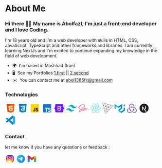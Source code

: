 About Me
======

### Hi there 👋🏻 My name is Abolfazl, I'm just a front-end developer and I love Coding.


I'm 18 years old and I'm a web developer with skills in HTML, CSS, JavaScript, TypeScript and other frameworks and libraries. I am currently learning NextJs and I'm excited to continue expanding my knowledge in the field of web development.

- 🌍  I'm based in Mashhad (Iran)
- 🖥️  See my Portfolios [1.first](https://charactermi.github.io/first-portfolio/) || [2.second](https://charactermi.github.io/second-portfolio/)
- ✉️  You can contact me at [abol1385fx@gmail.com](mailto:abol1385fx@gmail.com)

### Technologies

<p align="left">
    <img src="technologies/icons8-html.svg" width="36" height="36" alt="Html" />
    <img src="technologies/icons8-css.svg" width="36" height="36" alt="Css" />
    <img src="technologies/icons8-js.svg" width="36" height="36" alt="Js" />
    <img src="technologies/icons8-typescript.svg" width="36" height="36" alt="Ts" />
    <img src="technologies/icons8-bootstrap.svg" width="36" height="36" alt="Bootstrap" />
  <img src="technologies/tailwind.svg" width="36" height="36" alt="Tailwind" />
  <img src="technologies/icons8-sass.svg" 
width="36"  height="36"   alt="Sass" />
    <img src="technologies/icons8-react-native.svg" width="36" height="36" alt="React" />
    <img src="technologies/threeJs-icon.png" width="36" height="36" alt="three.js" />
    <img src="technologies/icons8-material-ui.svg" width="36" height="36" alt="Mui" />
    <img src="technologies/icons8-redux.svg" width="36" height="36" alt="Redux" />
    <img src="technologies/icons8-nextjs.svg" width="36" height="36" alt="NextJs" />
     <img src="technologies/icons8-vs-code.svg" width="36" height="36" alt="VS Code" />
     
</p>

### Contact

let me know if you have any questions or feedback :

<p align="left">
    <a href="https://instagram.com/character_mi" target="_blank" rel="noreferrer"><img src="technologies/icons8-instagram.svg" width="32" height="32" /></a>
    <a href="https://t.me/character_mi" target="_blank" rel="noreferrer"><img src="technologies/icons8-telegram.svg" width="32" height="32" /></a>
    <a href="mailto:abol1385fx@gmail.com" target="_blank" rel="noreferrer"><img src="technologies/icons8-gmail.svg" width="32" height="32" /></a>
</p>
